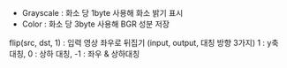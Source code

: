 * Grayscale : 화소 당 1byte 사용해 화소 밝기 표시
* Color : 화소 당 3byte 사용해 BGR 성분 저장

flip(src, dst, 1) : 입력 영상 좌우로 뒤집기 (input, output, 대칭 방향 3가지) 
1 : y축 대칭, 0 : 상하 대칭, -1 : 좌우 & 상하대칭
